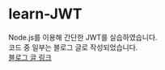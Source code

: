 # learn-JWT
Node.js를 이용해 간단한 JWT를 실습하였습니다.<br/>
코드 중 일부는 블로그 글로 작성되었습니다.<br/>
[블로그 글 링크](https://charming-kyu.tistory.com/entry/nodejs-JWT-%EA%B5%AC%ED%98%84-%EC%98%88%EC%A0%9C?category=989723)
